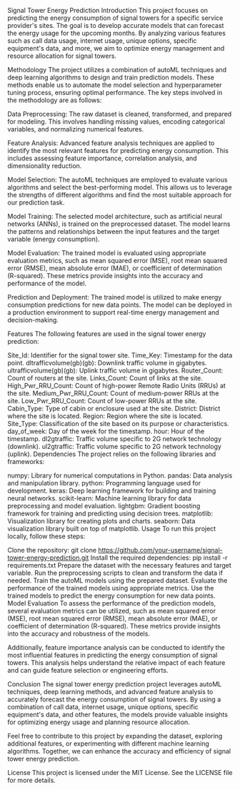 

Signal Tower Energy Prediction
Introduction
This project focuses on predicting the energy consumption of signal towers for a specific service provider's sites. The goal is to develop accurate models that can forecast the energy usage for the upcoming months. By analyzing various features such as call data usage, internet usage, unique options, specific equipment's data, and more, we aim to optimize energy management and resource allocation for signal towers.

Methodology
The project utilizes a combination of autoML techniques and deep learning algorithms to design and train prediction models. These methods enable us to automate the model selection and hyperparameter tuning process, ensuring optimal performance. The key steps involved in the methodology are as follows:

Data Preprocessing: The raw dataset is cleaned, transformed, and prepared for modeling. This involves handling missing values, encoding categorical variables, and normalizing numerical features.

Feature Analysis: Advanced feature analysis techniques are applied to identify the most relevant features for predicting energy consumption. This includes assessing feature importance, correlation analysis, and dimensionality reduction.

Model Selection: The autoML techniques are employed to evaluate various algorithms and select the best-performing model. This allows us to leverage the strengths of different algorithms and find the most suitable approach for our prediction task.

Model Training: The selected model architecture, such as artificial neural networks (ANNs), is trained on the preprocessed dataset. The model learns the patterns and relationships between the input features and the target variable (energy consumption).

Model Evaluation: The trained model is evaluated using appropriate evaluation metrics, such as mean squared error (MSE), root mean squared error (RMSE), mean absolute error (MAE), or coefficient of determination (R-squared). These metrics provide insights into the accuracy and performance of the model.

Prediction and Deployment: The trained model is utilized to make energy consumption predictions for new data points. The model can be deployed in a production environment to support real-time energy management and decision-making.

Features
The following features are used in the signal tower energy prediction:

Site_Id: Identifier for the signal tower site.
Time_Key: Timestamp for the data point.
dltrafficvolume(gb)(gb): Downlink traffic volume in gigabytes.
ultrafficvolume(gb)(gb): Uplink traffic volume in gigabytes.
Router_Count: Count of routers at the site.
Links_Count: Count of links at the site.
High_Pwr_RRU_Count: Count of high-power Remote Radio Units (RRUs) at the site.
Medium_Pwr_RRU_Count: Count of medium-power RRUs at the site.
Low_Pwr_RRU_Count: Count of low-power RRUs at the site.
Cabin_Type: Type of cabin or enclosure used at the site.
District: District where the site is located.
Region: Region where the site is located.
Site_Type: Classification of the site based on its purpose or characteristics.
day_of_week: Day of the week for the timestamp.
hour: Hour of the timestamp.
dl2gtraffic: Traffic volume specific to 2G network technology (downlink).
ul2gtraffic: Traffic volume specific to 2G network technology (uplink).
Dependencies
The project relies on the following libraries and frameworks:

numpy: Library for numerical computations in Python.
pandas: Data analysis and manipulation library.
python: Programming language used for development.
keras: Deep learning framework for building and training neural networks.
scikit-learn: Machine learning library for data preprocessing and model evaluation.
lightgbm: Gradient boosting framework for training and predicting using decision trees.
matplotlib: Visualization library for creating plots and charts.
seaborn: Data visualization library built on top of matplotlib.
Usage
To run this project locally, follow these steps:

Clone the repository: git clone https://github.com/your-username/signal-tower-energy-prediction.git
Install the required dependencies: pip install -r requirements.txt
Prepare the dataset with the necessary features and target variable.
Run the preprocessing scripts to clean and transform the data if needed.
Train the autoML models using the prepared dataset.
Evaluate the performance of the trained models using appropriate metrics.
Use the trained models to predict the energy consumption for new data points.
Model Evaluation
To assess the performance of the prediction models, several evaluation metrics can be utilized, such as mean squared error (MSE), root mean squared error (RMSE), mean absolute error (MAE), or coefficient of determination (R-squared). These metrics provide insights into the accuracy and robustness of the models.

Additionally, feature importance analysis can be conducted to identify the most influential features in predicting the energy consumption of signal towers. This analysis helps understand the relative impact of each feature and can guide feature selection or engineering efforts.

Conclusion
The signal tower energy prediction project leverages autoML techniques, deep learning methods, and advanced feature analysis to accurately forecast the energy consumption of signal towers. By using a combination of call data, internet usage, unique options, specific equipment's data, and other features, the models provide valuable insights for optimizing energy usage and planning resource allocation.

Feel free to contribute to this project by expanding the dataset, exploring additional features, or experimenting with different machine learning algorithms. Together, we can enhance the accuracy and efficiency of signal tower energy prediction.

License
This project is licensed under the MIT License. See the LICENSE file for more details.









